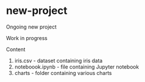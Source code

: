 # new-project
Ongoing new project

Work in progress

Content
1.  iris.csv - dataset containing iris data
2.  noteboook.ipynb - file containing Jupyter notebook
3.  charts - folder containing various charts
